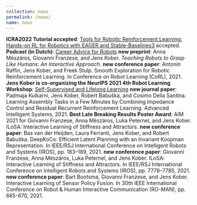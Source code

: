 ```yaml
---
collection: news
permalink: /news/
name: news
---
```

**ICRA2022 Tutorial accepted**: [Tools for Robotic Reinforcement Learning: Hands-on RL for Robotics with EAGER and Stable-Baselines3](https://araffin.github.io/tools-for-robotic-rl-icra2022/) accepted.
**Podcast (in Dutch)**: [Career Advice for Robots](https://www.tudelft.nl/over-tu-delft/strategie/vision-teams/robotics-vision-team/robots-at-work)
**new preprint**: Anna Mészáros, Giovanni Franzese, and Jens Kober. *Teaching Robots to Grasp Like Humans: An Interactive Approach*.
**new conference paper**: Antonin Raffin, Jens Kober, and Freek Stulp. Smooth Exploration for Robotic Reinforcement Learning. In Conference on Robot Learning (CoRL), 2021.
**Jens Kober is co-organizing the NeurIPS 2021 4th Robot Learning Workshop**: [Self-Supervised and Lifelong Learning](http://www.robot-learning.ml/2021/)
**new journal paper**: Padmaja Kulkarni, Jens Kober, Robert Babuška, and Cosimo Della Santina. Learning Assembly Tasks in a Few Minutes by Combining Impedance Control and Residual Recurrent Reinforcement Learning. Advanced Intelligent Systems, 2021.
**Best Late Breaking Results Poster Award**: AIM 2021 for Giovanni Franzese, Anna Mészáros, Luka Peternel, and Jens Kober. ILoSA: Interactive Learning of Stiffness and Attractors.
**new conference paper**: Bas van der Heijden, Laura Ferranti, Jens Kober, and Robert Babuška. DeepKoCo: Efficient Latent Planning with an Invariant Koopman Representation. In IEEE/RSJ International Conference on Intelligent Robots and Systems (IROS), pp. 183–189, 2021.
**new conference paper**: Giovanni Franzese, Anna Mészáros, Luka Peternel, and Jens Kober. ILoSA: Interactive Learning of Stiffness and Attractors. In IEEE/RSJ International Conference on Intelligent Robots and Systems (IROS), pp. 7778–7785, 2021. 
**new conference paper**: Bart Bootsma, Giovanni Franzese, and Jens Kober. Interactive Learning of Sensor Policy Fusion. In 30th IEEE International Conference on Robot & Human Interactive Communication (RO-MAN), pp. 665-670, 2021.

